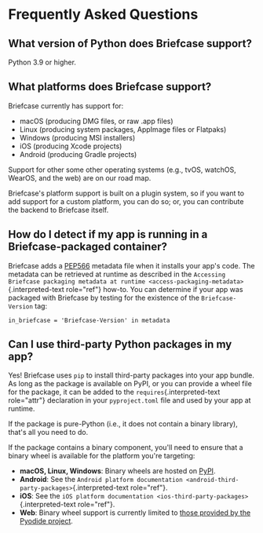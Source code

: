 # Frequently Asked Questions

## What version of Python does Briefcase support?

Python 3.9 or higher.

## What platforms does Briefcase support?

Briefcase currently has support for:

- macOS (producing DMG files, or raw .app files)
- Linux (producing system packages, AppImage files or Flatpaks)
- Windows (producing MSI installers)
- iOS (producing Xcode projects)
- Android (producing Gradle projects)

Support for other some other operating systems (e.g., tvOS, watchOS,
WearOS, and the web) are on our road map.

Briefcase's platform support is built on a plugin system, so if you want
to add support for a custom platform, you can do so; or, you can
contribute the backend to Briefcase itself.

## How do I detect if my app is running in a Briefcase-packaged container?

Briefcase adds a [PEP566](https://peps.python.org/pep-0566/) metadata
file when it installs your app's code. The metadata can be retrieved at
runtime as described in the
`Accessing Briefcase packaging metadata at runtime
<access-packaging-metadata>`{.interpreted-text role="ref"} how-to. You
can determine if your app was packaged with Briefcase by testing for the
existence of the `Briefcase-Version` tag:

    in_briefcase = 'Briefcase-Version' in metadata

## Can I use third-party Python packages in my app?

Yes! Briefcase uses `pip` to install third-party packages into your app
bundle. As long as the package is available on PyPI, or you can provide
a wheel file for the package, it can be added to the
`requires`{.interpreted-text role="attr"} declaration in your
`pyproject.toml` file and used by your app at runtime.

If the package is pure-Python (i.e., it does not contain a binary
library), that's all you need to do.

If the package contains a binary component, you'll need to ensure that a
binary wheel is available for the platform you're targeting:

- **macOS, Linux, Windows**: Binary wheels are hosted on
  [PyPI](https://pypi.org).
- **Android**: See the `Android platform documentation
  <android-third-party-packages>`{.interpreted-text role="ref"}.
- **iOS**: See the
  `iOS platform documentation <ios-third-party-packages>`{.interpreted-text
  role="ref"}.
- **Web**: Binary wheel support is currently limited to [those provided
  by the Pyodide
  project](https://pyodide.org/en/stable/usage/packages-in-pyodide.html).
